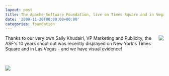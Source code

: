 ```yaml
---
layout: post
title: The Apache Software Foundation, live on Times Square and in Vegas!
date: '2009-11-20T00:00:00+00:00'
categories: foundation
---
```

<p><img src="http://blogs.apache.org/foundation/resource/asf-photos/apache-10-timessquare.jpg" style="float: right;" />Thanks to our very own Sally Khudairi, VP Marketing and Publicity, the ASF's 10 years shout out was recently displayed on New York's Times Square and in Las Vegas - and we have visual evidence!</p><p>&nbsp;</p>

<img src="http://blogs.apache.org/foundation/resource/asf-photos/apache-10-prnewswire-vegas.jpg" style="clear: right;" />
